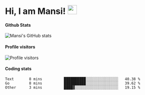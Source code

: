 # Hi, I am Mansi! <img src="https://user-images.githubusercontent.com/1303154/88677602-1635ba80-d120-11ea-84d8-d263ba5fc3c0.gif" width="30px">

#### Github Stats

![Mansi's GitHub stats](https://github-readme-stats.vercel.app/api?username=mansikulkarni96&theme=tokyonight&count_private=true&show_icons=true&hide=contribs)

#### Profile visitors

![Profile visitors](https://visitor-badge.glitch.me/badge?page_id=page.id&left_color=grey&right_color=blue)

#### Coding stats

<!--START_SECTION:waka-->

```text
Text       8 mins          ██████████░░░░░░░░░░░░░░░   40.38 %
Go         8 mins          ██████████░░░░░░░░░░░░░░░   39.62 %
Other      3 mins          ████▓░░░░░░░░░░░░░░░░░░░░   19.15 %
```

<!--END_SECTION:waka-->
